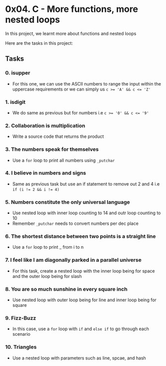 # 0x04. C - More functions, more nested loops
In this project, we learnt more about functions and nested loops<br>

Here are the tasks in this project:<br>

## Tasks
### 0. isupper
- For this one, we can use the ASCII numbers to range the input within the uppercase requirements or we can simply us ``c >= 'A' && c <= 'Z'``

### 1. isdigit
- We do same as previous but for numbers i.e ``c >= '0' && c <= '9'``

### 2. Collaboration is multiplication
- Write a source code that returns the product

### 3. The numbers speak for themselves
- Use a ``for`` loop to print all numbers using ``_putchar``

### 4. I believe in numbers and signs
- Same as previous task but use an if statement to remove out 2 and 4 i.e ``if (i != 2 && i != 4)``

### 5. Numbers constitute the only universal language
- Use nested loop with inner loop counting to 14 and outr loop counting to 10
- Remember ``_putchar`` needs to convert numbers per dec place

### 6. The shortest distance between two points is a straight line
- Use a ``for`` loop to print _ from i to n

### 7. I feel like I am diagonally parked in a parallel universe
- For this task, create a nested loop with the inner loop being for space and the outer loop being for slash

### 8. You are so much sunshine in every square inch
- Use nested loop with outer loop being for line and inner loop being for square

### 9. Fizz-Buzz
- In this case, use a ``for`` loop with ``if`` and ``else if`` to go through each scenario

### 10. Triangles
- Use a nested loop with parameters such as line, spcae, and hash
